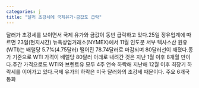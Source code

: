 ```yaml
---
categories: j
title: "달러 초강세에 국제유가·금값도 급락"
---
```

달러가 초강세를 보이면서 국제 유가와 금값이 동반 급락하고 있다.25일 정유업계에 따르면 23일(현지시간) 뉴욕상업거래소(NYMEX)에서 11월 인도분 서부 텍사스산 원유(WTI)는 배럴당 5.7%(4.75달러) 떨어진 78.74달러로 마감되며 80달러선이 깨졌다.종가 기준으로 WTI 가격이 배럴당 80달러 아래로 내려간 것은 지난 1월 이후 8개월 만이다.주간 가격으로도 WTI와 브렌트유 모두 4주 연속 하락해 지난해 12월 이후 최장기 하락세를 이어가고 있다.국제 유가의 하락은 미국 달러화의 초강세 때문이다. 주요 6개국 통화